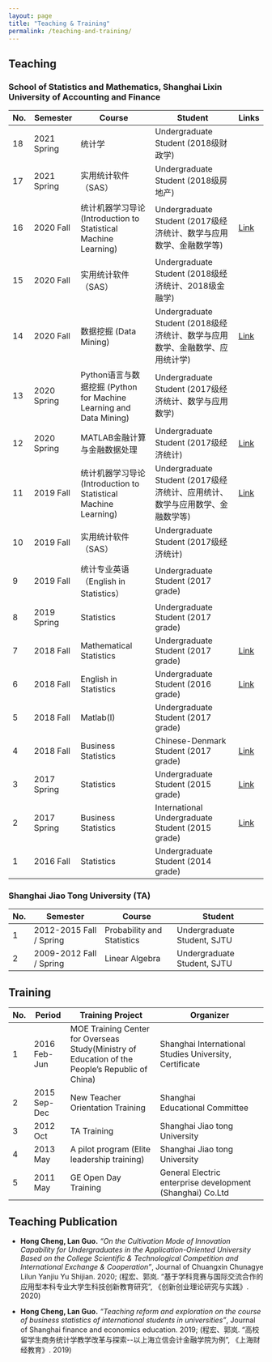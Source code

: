 ```yaml
---
layout: page
title: "Teaching & Training"
permalink: /teaching-and-training/
---
```


## Teaching

### School of Statistics and Mathematics, Shanghai Lixin University of Accounting and Finance

<table class="table table-hover table-striped">
  <thead>
    <tr><th>No.</th><th>Semester</th><th>Course</th><th>Student</th><th>Links</th></tr>
  </thead>
  <tbody>
    <tr><td>18</td><td>2021 Spring  </td><td>统计学 </td><td>Undergraduate Student (2018级财政学)                    </td>
      <td></td></tr>
    <tr><td>17</td><td>2021 Spring  </td><td>实用统计软件（SAS） </td><td>Undergraduate Student (2018级房地产)              </td>
      <td></td></tr>
    <tr><td>16</td><td>2020 Fall  </td><td>统计机器学习导论 (Introduction to Statistical Machine Learning)  </td><td>Undergraduate Student (2017级经济统计、数学与应用数学、金融数学等)              </td>
        <td><a href="/teaching/MachineLeraning_Course.html">Link</a></td></tr>
    <tr><td>15</td><td>2020 Fall  </td><td>实用统计软件（SAS）         </td><td>Undergraduate Student (2018级经济统计、2018级金融学)              </td>
        <td></td></tr>
    <tr><td>14</td><td>2020 Fall  </td><td>数据挖掘 (Data Mining)       </td><td>Undergraduate Student (2018级经济统计、数学与应用数学、金融数学、应用统计学)       </td>
        <td><a href="/teaching/MachineLeraning_Course.html">Link</a></td></tr>
     <tr><td>13</td><td>2020 Spring  </td><td>Python语言与数据挖掘 (Python for Machine Learning and Data Mining)    </td><td>Undergraduate Student (2017级经济统计、数学与应用数学)              </td>
        <td></td></tr>
     <tr><td>12</td><td>2020 Spring  </td><td>MATLAB金融计算与金融数据处理         </td><td>Undergraduate Student (2017级经济统计)              </td>
        <td><a href="/teaching/MachineLeraning_Course.html">Link</a></td></tr>
        <tr><td>11</td><td>2019 Fall  </td><td>统计机器学习导论 (Introduction to Statistical Machine Learning)          </td><td>Undergraduate Student (2017级经济统计、应用统计、数学与应用数学、金融数学等)              </td>
        <td><a href="/teaching/MachineLeraning_Course.html">Link</a></td></tr>
    <tr><td>10</td><td>2019 Fall  </td><td>实用统计软件（SAS）         </td><td>Undergraduate Student (2017级经济统计)              </td>
        <td></td></tr>
    <tr><td>9</td><td>2019 Fall  </td><td>统计专业英语（English in Statistics）         </td><td>Undergraduate Student (2017 grade)              </td>
        <td></td></tr>
        <tr><td>8</td><td>2019 Spring  </td><td>Statistics         </td><td>Undergraduate Student (2017 grade)              </td>
        <td></td></tr>
        <tr><td>7</td><td>2018 Fall</td><td>Mathematical Statistics</td><td>Undergraduate Student (2017 grade)</td>
        <td><a href="/teaching/2018-fall-mathematical-statistics.html">Link</a></td></tr>
    <tr><td>6</td><td>2018 Fall</td><td>English in Statistics</td><td>Undergraduate Student (2016 grade)</td>
        <td><a href="/teaching/2018-fall-english-in-statistics.html">Link</a></td></tr>
    <tr><td>5</td><td>2018 Fall</td><td>Matlab(I)</td><td>Undergraduate Student (2017 grade)</td>
        <td><!--<a href="/teaching/2018-fall-matlab-i.html">Link</a>--></td></tr>
    <tr><td>4</td><td>2018 Fall</td><td>Business Statistics</td><td>Chinese-Denmark Student (2017 grade)</td>
        <td><a href="/teaching/2018-fall-business-statistics.html">Link</a></td></tr>
        <tr><td>3</td><td>2017 Spring</td><td>Statistics         </td><td>Undergraduate Student (2015 grade)              </td>
        <td><a href="/teaching/2017-spring-statistics.html">Link</a>         </td></tr>
    <tr><td>2</td><td>2017 Spring</td><td>Business Statistics</td><td>International Undergraduate Student (2015 grade)</td>
        <td><a href="/teaching/2017-spring-business-statistics.html">Link</a></td></tr>
    <tr><td>1</td><td>2016 Fall  </td><td>Statistics         </td><td>Undergraduate Student (2014 grade)              </td>
        <td></td></tr>
  </tbody>
</table>

### Shanghai Jiao Tong University (TA)

<table class="table table-hover table-striped">
  <thead>
    <tr><th>No.</th><th>Semester</th><th>Course</th><th>Student</th></tr>
  </thead>
  <tbody>
    <tr><td>1</td><td>2012-2015 Fall / Spring</td><td>Probability and Statistics</td><td>Undergraduate Student, SJTU</td></tr>
    <tr><td>2</td><td>2009-2012 Fall / Spring</td><td>Linear Algebra            </td><td>Undergraduate Student, SJTU</td></tr>
  </tbody>
</table>

## Training

<table class="table table-hover table-striped">
  <thead>
    <tr><th>No.</th><th>Period</th><th>Training Project</th><th>Organizer</th></tr>
  </thead>
  <tbody>
    <tr><td>1</td><td>2016 Feb-Jun</td><td>MOE Training Center for Overseas Study(Ministry of Education of the People’s Republic of China)</td><td>Shanghai International Studies University, Certificate   </td></tr>
    <tr><td>2</td><td>2015 Sep-Dec</td><td>New Teacher Orientation Training                                                               </td><td>Shanghai Educational Committee                           </td></tr>
    <tr><td>3</td><td>2012 Oct    </td><td>TA Training                                                                                    </td><td>Shanghai Jiao tong University                            </td></tr>
    <tr><td>4</td><td>2013 May    </td><td>A pilot program (Elite leadership training)                                                    </td><td>Shanghai Jiao tong University                            </td></tr>
    <tr><td>5</td><td>2011 May    </td><td>GE Open Day Training                                                                           </td><td>General Electric enterprise development (Shanghai) Co.Ltd</td></tr>
  </tbody>
</table>

## Teaching Publication
* **Hong Cheng, Lan Guo.** *“On the Cultivation Mode of Innovation Capability for Undergraduates in the Application-Oriented University Based on the College Scientific & Technological Competition and International Exchange & Cooperation”*, Journal of Chuangxin Chunagye Lilun Yanjiu Yu Shijian. 2020; (程宏、郭岚. “基于学科竞赛与国际交流合作的应用型本科专业大学生科技创新教育研究”, 《创新创业理论研究与实践》. 2020)

* **Hong Cheng, Lan Guo.** *“Teaching reform and exploration on the course of business statistics of international students in universities”*, Journal of Shanghai finance and economics education. 2019; (程宏、郭岚. “高校留学生商务统计学教学改革与探索--以上海立信会计金融学院为例”, 《上海财经教育》. 2019)
